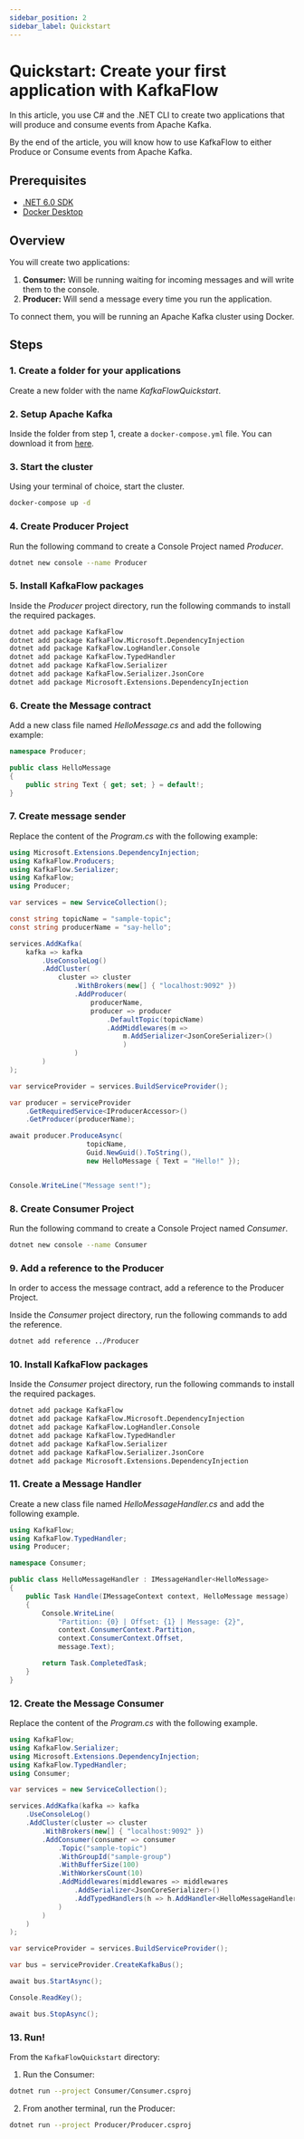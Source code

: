 ```yaml
---
sidebar_position: 2
sidebar_label: Quickstart
---
```



# Quickstart: Create your first application with KafkaFlow

In this article, you use C# and the .NET CLI to create two applications that will produce and consume events from Apache Kafka.

By the end of the article, you will know how to use KafkaFlow to either Produce or Consume events from Apache Kafka.


## Prerequisites

 - [.NET 6.0 SDK](https://dotnet.microsoft.com/en-us/download/dotnet/6.0)
 - [Docker Desktop](https://www.docker.com/products/docker-desktop/)

## Overview

You will create two applications:

 1. **Consumer:** Will be running waiting for incoming messages and will write them to the console.
 2. **Producer:** Will send a message every time you run the application.

To connect them, you will be running an Apache Kafka cluster using Docker.

## Steps

### 1. Create a folder for your applications

Create a new folder with the name _KafkaFlowQuickstart_.

### 2. Setup Apache Kafka

Inside the folder from step 1, create a `docker-compose.yml` file. You can download it from [here](../../../docker-compose.yml).

### 3. Start the cluster

Using your terminal of choice, start the cluster.

```bash
docker-compose up -d
```

### 4. Create Producer Project

Run the following command to create a Console Project named _Producer_.
```bash
dotnet new console --name Producer
```

### 5. Install KafkaFlow packages

Inside the _Producer_ project directory, run the following commands to install the required packages.

```bash
dotnet add package KafkaFlow
dotnet add package KafkaFlow.Microsoft.DependencyInjection
dotnet add package KafkaFlow.LogHandler.Console
dotnet add package KafkaFlow.TypedHandler
dotnet add package KafkaFlow.Serializer
dotnet add package KafkaFlow.Serializer.JsonCore
dotnet add package Microsoft.Extensions.DependencyInjection
```

### 6. Create the Message contract

Add a new class file named _HelloMessage.cs_ and add the following example:

```csharp
namespace Producer;

public class HelloMessage
{
    public string Text { get; set; } = default!;
}
```

### 7. Create message sender

Replace the content of the _Program.cs_ with the following example:

```csharp
using Microsoft.Extensions.DependencyInjection;
using KafkaFlow.Producers;
using KafkaFlow.Serializer;
using KafkaFlow;
using Producer;

var services = new ServiceCollection();

const string topicName = "sample-topic";
const string producerName = "say-hello";

services.AddKafka(
    kafka => kafka
        .UseConsoleLog()
        .AddCluster(
            cluster => cluster
                .WithBrokers(new[] { "localhost:9092" })
                .AddProducer(
                    producerName,
                    producer => producer
                        .DefaultTopic(topicName)
                        .AddMiddlewares(m =>
                            m.AddSerializer<JsonCoreSerializer>()
                            )
                )
        )
);

var serviceProvider = services.BuildServiceProvider();

var producer = serviceProvider
    .GetRequiredService<IProducerAccessor>()
    .GetProducer(producerName);

await producer.ProduceAsync(
                   topicName,
                   Guid.NewGuid().ToString(),
                   new HelloMessage { Text = "Hello!" });


Console.WriteLine("Message sent!");

```


### 8. Create Consumer Project

Run the following command to create a Console Project named _Consumer_.
```bash
dotnet new console --name Consumer
```

### 9. Add a reference to the Producer

In order to access the message contract, add a reference to the Producer Project.

Inside the _Consumer_ project directory, run the following commands to add the reference.

```bash
dotnet add reference ../Producer
```

### 10. Install KafkaFlow packages

Inside the _Consumer_ project directory, run the following commands to install the required packages.

```bash
dotnet add package KafkaFlow
dotnet add package KafkaFlow.Microsoft.DependencyInjection
dotnet add package KafkaFlow.LogHandler.Console
dotnet add package KafkaFlow.TypedHandler
dotnet add package KafkaFlow.Serializer
dotnet add package KafkaFlow.Serializer.JsonCore
dotnet add package Microsoft.Extensions.DependencyInjection
```

### 11. Create a Message Handler

Create a new class file named _HelloMessageHandler.cs_ and add the following example.

```csharp
using KafkaFlow;
using KafkaFlow.TypedHandler;
using Producer;

namespace Consumer;

public class HelloMessageHandler : IMessageHandler<HelloMessage>
{
    public Task Handle(IMessageContext context, HelloMessage message)
    {
        Console.WriteLine(
            "Partition: {0} | Offset: {1} | Message: {2}",
            context.ConsumerContext.Partition,
            context.ConsumerContext.Offset,
            message.Text);

        return Task.CompletedTask;
    }
}
```

### 12. Create the Message Consumer

Replace the content of the _Program.cs_ with the following example.

```csharp
using KafkaFlow;
using KafkaFlow.Serializer;
using Microsoft.Extensions.DependencyInjection;
using KafkaFlow.TypedHandler;
using Consumer;

var services = new ServiceCollection();

services.AddKafka(kafka => kafka
    .UseConsoleLog()
    .AddCluster(cluster => cluster
        .WithBrokers(new[] { "localhost:9092" })
        .AddConsumer(consumer => consumer
            .Topic("sample-topic")
            .WithGroupId("sample-group")
            .WithBufferSize(100)
            .WithWorkersCount(10)
            .AddMiddlewares(middlewares => middlewares
                .AddSerializer<JsonCoreSerializer>()
                .AddTypedHandlers(h => h.AddHandler<HelloMessageHandler>())
            )
        )
    )
);

var serviceProvider = services.BuildServiceProvider();

var bus = serviceProvider.CreateKafkaBus();

await bus.StartAsync();

Console.ReadKey();

await bus.StopAsync();
```

### 13. Run!

From the `KafkaFlowQuickstart` directory:

 1. Run the Consumer:
   
```bash
dotnet run --project Consumer/Consumer.csproj 
```

 2. From another terminal, run the Producer:

```bash
dotnet run --project Producer/Producer.csproj 
```
